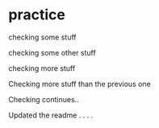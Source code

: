 # practice

checking some stuff

checking some other stuff

checking more stuff

Checking more stuff than the previous one

Checking continues..


Updated the readme
.
.
.
.
